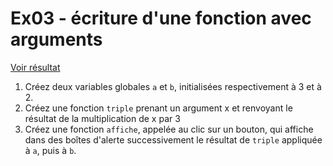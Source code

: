 # **Ex03** - écriture d'une fonction avec arguments
[Voir résultat](https://pedroseromenho.github.io/learning-javascript/ex_2/ex03/)

1. Créez deux variables globales `a` et `b`, initialisées respectivement à 3 et à 2.
2. Créez une fonction `triple` prenant un argument x et renvoyant le résultat de la multiplication de x par 3
3. Créez une fonction `affiche`, appelée au clic sur un bouton, qui affiche dans des boîtes d'alerte successivement le résultat de `triple` appliquée à `a`, puis à `b`.
